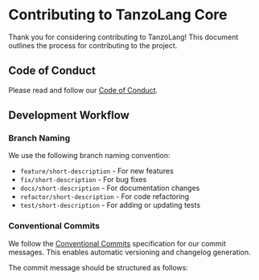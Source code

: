 # Contributing to TanzoLang Core

Thank you for considering contributing to TanzoLang! This document outlines the process for contributing to the project.

## Code of Conduct

Please read and follow our [Code of Conduct](./CODE_OF_CONDUCT.md).

## Development Workflow

### Branch Naming

We use the following branch naming convention:

- `feature/short-description` - For new features
- `fix/short-description` - For bug fixes
- `docs/short-description` - For documentation changes
- `refactor/short-description` - For code refactoring
- `test/short-description` - For adding or updating tests

### Conventional Commits

We follow the [Conventional Commits](https://www.conventionalcommits.org/) specification for our commit messages. This enables automatic versioning and changelog generation.

The commit message should be structured as follows:

